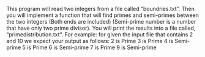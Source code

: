 This program will read two integers from a file
called “boundries.txt”. Then you will implement a function that will find primes and semi-primes between
the two integers (Both ends are included) (Semi-prime number is a number that have only two prime
divisor). You will print the results into a file called, “primedistribution.txt”. For example: for given the
input file that contains 2 and 10 we expect your output as follows:
2 is Prime
3 is Prime
4 is Semi-prime
5 is Prime
6 is Semi-prime
7 is Prime
9 is Semi-prime
